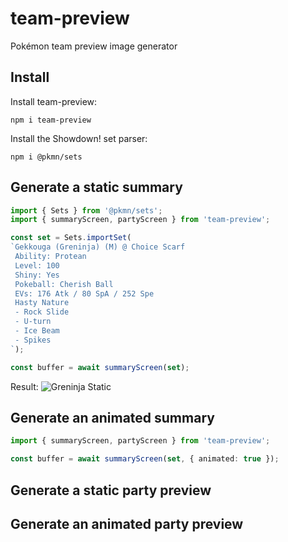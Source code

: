 # team-preview
Pokémon team preview image generator

## Install

Install team-preview:
```
npm i team-preview
```

Install the Showdown! set parser:

```
npm i @pkmn/sets
```


## Generate a static summary

```ts
import { Sets } from '@pkmn/sets';
import { summaryScreen, partyScreen } from 'team-preview';

const set = Sets.importSet(
`Gekkouga (Greninja) (M) @ Choice Scarf  
 Ability: Protean  
 Level: 100  
 Shiny: Yes  
 Pokeball: Cherish Ball  
 EVs: 176 Atk / 80 SpA / 252 Spe  
 Hasty Nature  
 - Rock Slide  
 - U-turn  
 - Ice Beam  
 - Spikes
`);

const buffer = await summaryScreen(set);
```

Result:
![Greninja Static](https://cdn.discordapp.com/attachments/715564004621418577/850150281261481984/summary.jpg)


## Generate an animated summary

```ts
import { summaryScreen, partyScreen } from 'team-preview';

const buffer = await summaryScreen(set, { animated: true });
```


## Generate a static party preview


## Generate an animated party preview